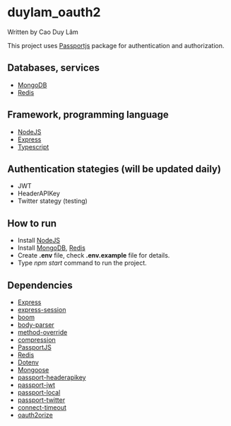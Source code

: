 # duylam_oauth2
Written by Cao Duy Lâm

This project uses [Passportjs](http://www.passportjs.org/) package for authentication and authorization.

## Databases, services
- [MongoDB](https://www.mongodb.com/)
- [Redis](https://redis.io/)

## Framework, programming language
- [NodeJS](https://nodejs.org/en/)
- [Express](http://expressjs.com/)
- [Typescript](https://www.typescriptlang.org/)

## Authentication stategies (will be updated daily)
- JWT
- HeaderAPIKey
- Twitter stategy (testing)

## How to run
- Install [NodeJS](https://nodejs.org/en/)
- Install [MongoDB](https://www.mongodb.com/), [Redis](https://redis.io/)
- Create **.env** file, check **.env.example** file for details.
- Type *npm start* command to run the project.

## Dependencies
- [Express](https://www.npmjs.com/package/express)
- [express-session](https://www.npmjs.com/package/express-session)
- [boom](https://www.npmjs.com/package/boom)
- [body-parser](https://www.npmjs.com/package/body-parser)
- [method-override](https://www.npmjs.com/package/method-override)
- [compression](https://www.npmjs.com/package/compression)
- [PassportJS](https://www.npmjs.com/package/passport)
- [Redis](https://www.npmjs.com/package/redis)
- [Dotenv](https://www.npmjs.com/package/dotenv)
- [Mongoose](https://www.npmjs.com/package/mongoose)
- [passport-headerapikey](https://www.npmjs.com/package/passport-headerapikey)
- [passport-jwt](https://www.npmjs.com/package/passport-jwt)
- [passport-local](https://www.npmjs.com/package/passport-local)
- [passport-twitter](https://www.npmjs.com/package/passport-twitter)
- [connect-timeout](https://www.npmjs.com/package/connect-timeout)
- [oauth2orize](https://www.npmjs.com/package/oauth2orize)
